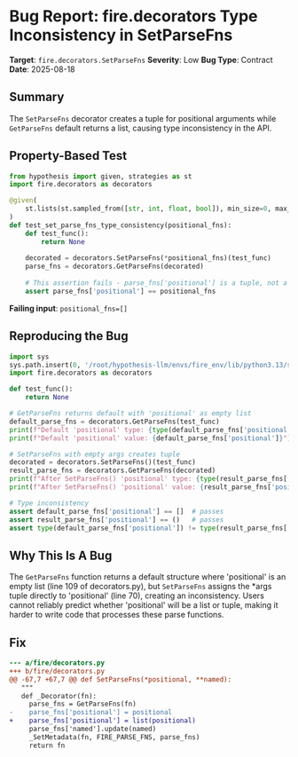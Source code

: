 # Bug Report: fire.decorators Type Inconsistency in SetParseFns

**Target**: `fire.decorators.SetParseFns`
**Severity**: Low
**Bug Type**: Contract
**Date**: 2025-08-18

## Summary

The `SetParseFns` decorator creates a tuple for positional arguments while `GetParseFns` default returns a list, causing type inconsistency in the API.

## Property-Based Test

```python
from hypothesis import given, strategies as st
import fire.decorators as decorators

@given(
    st.lists(st.sampled_from([str, int, float, bool]), min_size=0, max_size=3)
)
def test_set_parse_fns_type_consistency(positional_fns):
    def test_func():
        return None
    
    decorated = decorators.SetParseFns(*positional_fns)(test_func)
    parse_fns = decorators.GetParseFns(decorated)
    
    # This assertion fails - parse_fns['positional'] is a tuple, not a list
    assert parse_fns['positional'] == positional_fns
```

**Failing input**: `positional_fns=[]`

## Reproducing the Bug

```python
import sys
sys.path.insert(0, '/root/hypothesis-llm/envs/fire_env/lib/python3.13/site-packages')
import fire.decorators as decorators

def test_func():
    return None

# GetParseFns returns default with 'positional' as empty list
default_parse_fns = decorators.GetParseFns(test_func)
print(f"Default 'positional' type: {type(default_parse_fns['positional'])}")
print(f"Default 'positional' value: {default_parse_fns['positional']}")

# SetParseFns with empty args creates tuple
decorated = decorators.SetParseFns()(test_func)
result_parse_fns = decorators.GetParseFns(decorated)
print(f"After SetParseFns() 'positional' type: {type(result_parse_fns['positional'])}")
print(f"After SetParseFns() 'positional' value: {result_parse_fns['positional']}")

# Type inconsistency
assert default_parse_fns['positional'] == []  # passes
assert result_parse_fns['positional'] == ()   # passes
assert type(default_parse_fns['positional']) != type(result_parse_fns['positional'])  # passes - inconsistent!
```

## Why This Is A Bug

The `GetParseFns` function returns a default structure where 'positional' is an empty list (line 109 of decorators.py), but `SetParseFns` assigns the *args tuple directly to 'positional' (line 70), creating an inconsistency. Users cannot reliably predict whether 'positional' will be a list or tuple, making it harder to write code that processes these parse functions.

## Fix

```diff
--- a/fire/decorators.py
+++ b/fire/decorators.py
@@ -67,7 +67,7 @@ def SetParseFns(*positional, **named):
   """
   def _Decorator(fn):
     parse_fns = GetParseFns(fn)
-    parse_fns['positional'] = positional
+    parse_fns['positional'] = list(positional)
     parse_fns['named'].update(named)
     _SetMetadata(fn, FIRE_PARSE_FNS, parse_fns)
     return fn
```